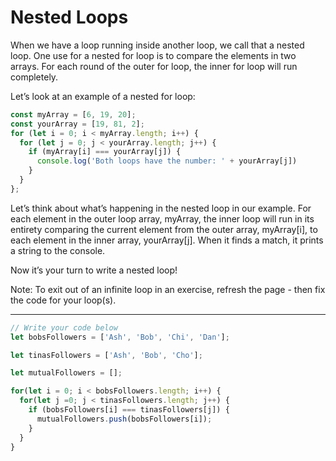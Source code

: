# Nested Loops
When we have a loop running inside another loop, we call that a nested loop. One use for a nested for loop is to compare the elements in two arrays. For each round of the outer for loop, the inner for loop will run completely.

Let’s look at an example of a nested for loop:

```js
const myArray = [6, 19, 20];
const yourArray = [19, 81, 2];
for (let i = 0; i < myArray.length; i++) {
  for (let j = 0; j < yourArray.length; j++) {
    if (myArray[i] === yourArray[j]) {
      console.log('Both loops have the number: ' + yourArray[j])
    }
  }
};
```

Let’s think about what’s happening in the nested loop in our example. For each element in the outer loop array, myArray, the inner loop will run in its entirety comparing the current element from the outer array, myArray[i], to each element in the inner array, yourArray[j]. When it finds a match, it prints a string to the console.

Now it’s your turn to write a nested loop!

Note: To exit out of an infinite loop in an exercise, refresh the page - then fix the code for your loop(s).

***

```js
// Write your code below
let bobsFollowers = ['Ash', 'Bob', 'Chi', 'Dan'];

let tinasFollowers = ['Ash', 'Bob', 'Cho'];

let mutualFollowers = [];

for(let i = 0; i < bobsFollowers.length; i++) {
  for(let j =0; j < tinasFollowers.length; j++) {
    if (bobsFollowers[i] === tinasFollowers[j]) {
      mutualFollowers.push(bobsFollowers[i]);
    }
  }
}
```